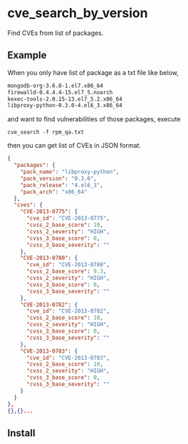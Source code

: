 # cve_search_by_version
Find CVEs from list of packages.

## Example 
When you only have list of package as a txt file like below, 

```rpm_qa.txt
mongodb-org-3.6.8-1.el7.x86_64
firewalld-0.4.4.4-15.el7_5.noarch
kexec-tools-2.0.15-13.el7_5.2.x86_64
libproxy-python-0.3.0-4.el6_3.x86_64
```

and want to find vulnerabilities  of those packages, execute

```
cve_search -f rpm_qa.txt 
```

then you can get list of CVEs in JSON format.


```JSON
{
  "packages": {
    "pack_name": "libproxy-python",
    "pack_version": "0.3.0",
    "pack_release": "4.el6_3",
    "pack_arch": "x86_64"
  },
  "cves": {
    "CVE-2013-0775": {
      "cve_id": "CVE-2013-0775",
      "cvss_2_base_score": 10,
      "cvss_2_severity": "HIGH",
      "cvss_3_base_score": 0,
      "cvss_3_base_severity": ""
    },
    "CVE-2013-0780": {
      "cve_id": "CVE-2013-0780",
      "cvss_2_base_score": 9.3,
      "cvss_2_severity": "HIGH",
      "cvss_3_base_score": 0,
      "cvss_3_base_severity": ""
    },
    "CVE-2013-0782": {
      "cve_id": "CVE-2013-0782",
      "cvss_2_base_score": 10,
      "cvss_2_severity": "HIGH",
      "cvss_3_base_score": 0,
      "cvss_3_base_severity": ""
    },
    "CVE-2013-0783": {
      "cve_id": "CVE-2013-0783",
      "cvss_2_base_score": 10,
      "cvss_2_severity": "HIGH",
      "cvss_3_base_score": 0,
      "cvss_3_base_severity": ""
    }
  }
},
{},{}...
```

## Install

